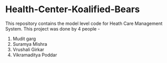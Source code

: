 # Health-Center-Koalified-Bears
This repository contains the model level code for Heath Care Management System. 
This project was done by 4 people -
1. Mudit garg
2. Suramya Mishra
3. Vrushali Girkar
4. Vikramaditya Poddar
